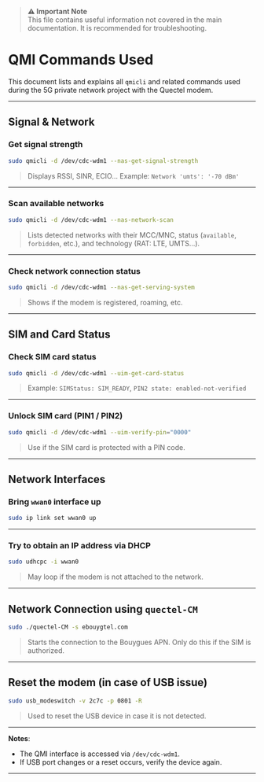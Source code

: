 > **⚠️ Important Note**  
> This file contains useful information not covered in the main documentation. It is recommended for troubleshooting.

# QMI Commands Used

This document lists and explains all `qmicli` and related commands used during the 5G private network project with the Quectel modem.

---

## Signal & Network

### Get signal strength

```bash
sudo qmicli -d /dev/cdc-wdm1 --nas-get-signal-strength
```

> Displays RSSI, SINR, ECIO... Example: `Network 'umts': '-70 dBm'`

---

### Scan available networks

```bash
sudo qmicli -d /dev/cdc-wdm1 --nas-network-scan
```

> Lists detected networks with their MCC/MNC, status (`available`, `forbidden`, etc.), and technology (RAT: LTE, UMTS...).

---

### Check network connection status

```bash
sudo qmicli -d /dev/cdc-wdm1 --nas-get-serving-system
```

> Shows if the modem is registered, roaming, etc.

---

## SIM and Card Status

### Check SIM card status

```bash
sudo qmicli -d /dev/cdc-wdm1 --uim-get-card-status
```

> Example: `SIMStatus: SIM_READY`, `PIN2 state: enabled-not-verified`

---

### Unlock SIM card (PIN1 / PIN2)

```bash
sudo qmicli -d /dev/cdc-wdm1 --uim-verify-pin="0000"
```

> Use if the SIM card is protected with a PIN code.

---

## Network Interfaces

### Bring `wwan0` interface up

```bash
sudo ip link set wwan0 up
```

---

### Try to obtain an IP address via DHCP

```bash
sudo udhcpc -i wwan0
```

> May loop if the modem is not attached to the network.

---

## Network Connection using `quectel-CM`

```bash
sudo ./quectel-CM -s ebouygtel.com
```

> Starts the connection to the Bouygues APN. Only do this if the SIM is authorized.

---

## Reset the modem (in case of USB issue)

```bash
sudo usb_modeswitch -v 2c7c -p 0801 -R
```

> Used to reset the USB device in case it is not detected.

---

**Notes**:

* The QMI interface is accessed via `/dev/cdc-wdm1`.
* If USB port changes or a reset occurs, verify the device again.

---